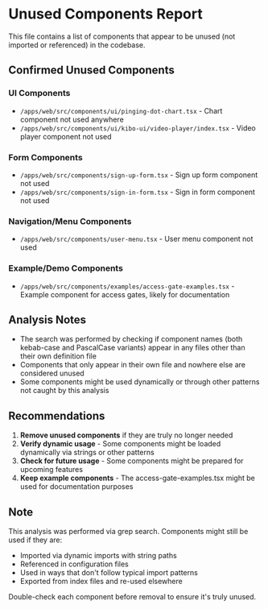 # Unused Components Report

This file contains a list of components that appear to be unused (not imported or referenced) in the codebase.

## Confirmed Unused Components

### UI Components
- `/apps/web/src/components/ui/pinging-dot-chart.tsx` - Chart component not used anywhere
- `/apps/web/src/components/ui/kibo-ui/video-player/index.tsx` - Video player component not used

### Form Components
- `/apps/web/src/components/sign-up-form.tsx` - Sign up form component not used
- `/apps/web/src/components/sign-in-form.tsx` - Sign in form component not used

### Navigation/Menu Components
- `/apps/web/src/components/user-menu.tsx` - User menu component not used

### Example/Demo Components
- `/apps/web/src/components/examples/access-gate-examples.tsx` - Example component for access gates, likely for documentation

## Analysis Notes

- The search was performed by checking if component names (both kebab-case and PascalCase variants) appear in any files other than their own definition file
- Components that only appear in their own file and nowhere else are considered unused
- Some components might be used dynamically or through other patterns not caught by this analysis

## Recommendations

1. **Remove unused components** if they are truly no longer needed
2. **Verify dynamic usage** - Some components might be loaded dynamically via strings or other patterns
3. **Check for future usage** - Some components might be prepared for upcoming features
4. **Keep example components** - The access-gate-examples.tsx might be used for documentation purposes

## Note

This analysis was performed via grep search. Components might still be used if they are:
- Imported via dynamic imports with string paths
- Referenced in configuration files
- Used in ways that don't follow typical import patterns
- Exported from index files and re-used elsewhere

Double-check each component before removal to ensure it's truly unused.